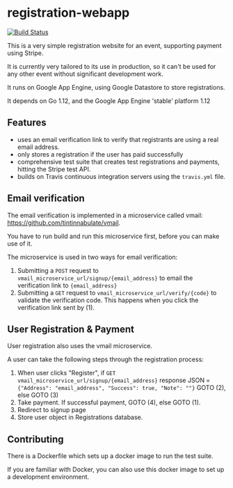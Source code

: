 # registration-webapp

[![Build Status](https://travis-ci.org/tintinnabulate/registration-webapp.svg?branch=master)](https://travis-ci.org/tintinnabulate/registration-webapp)

This is a very simple registration website for an event, supporting payment using Stripe.

It is currently very tailored to its use in production, so it can't be used for any other event without significant development work.

It runs on Google App Engine, using Google Datastore to store registrations.

It depends on Go 1.12, and the Google App Engine 'stable' platform 1.12

## Features

* uses an email verification link to verify that registrants are using a real email address.
* only stores a registration if the user has paid successfully
* comprehensive test suite that creates test registrations and payments, hitting the Stripe test API.
* builds on Travis continuous integration servers using the `travis.yml` file.

## Email verification

The email verification is implemented in a microservice called vmail: <https://github.com/tintinnabulate/vmail>.

You have to run build and run this microservice first, before you can make use of it.

The microservice is used in two ways for email verification:

1. Submitting a `POST` request to `vmail_microservice_url/signup/{email_address}` to email the verification link to `{email_address}`
2. Submitting a `GET` request to `vmail_microservice_url/verify/{code}` to validate the verification code. This happens when you click the verification link sent by (1).

## User Registration & Payment

User registration also uses the vmail microservice.

A user can take the following steps through the registration process:

1. When user clicks "Register", if `GET vmail_microservice_url/signup/{email_address}` response JSON = `{"Address": "email_address", "Success": true, "Note": ""}` GOTO (2), else GOTO (3)
2. Take payment. If successful payment, GOTO (4), else GOTO (1).
3. Redirect to signup page
4. Store user object in Registrations database.

## Contributing

There is a Dockerfile which sets up a docker image to run the test suite. 

If you are familiar with Docker, you can also use this docker image to set up a
development environment.
